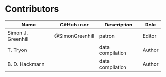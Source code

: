 # Contributors

Name               | GitHub user     | Description                          | Role
---                | ---             | ---                                  | ---
Simon J. Greenhill | @SimonGreenhill | patron                               | Editor
T. Tryon  | | data compilation | Author
B. D. Hackmann | | data compilation | Author
